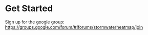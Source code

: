 # Get Started 

Sign up for the google group: https://groups.google.com/forum/#!forums/stormwaterheatmap/join